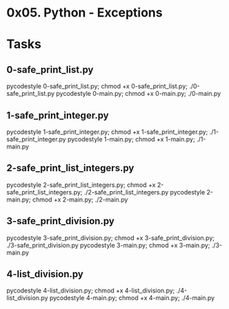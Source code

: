 # 0x05. Python - Exceptions

# Tasks
## 0-safe_print_list.py
pycodestyle 0-safe_print_list.py; chmod +x 0-safe_print_list.py; ./0-safe_print_list.py
pycodestyle 0-main.py; chmod +x 0-main.py; ./0-main.py

## 1-safe_print_integer.py
pycodestyle 1-safe_print_integer.py; chmod +x 1-safe_print_integer.py; ./1-safe_print_integer.py
pycodestyle 1-main.py; chmod +x 1-main.py; ./1-main.py

## 2-safe_print_list_integers.py
pycodestyle 2-safe_print_list_integers.py; chmod +x 2-safe_print_list_integers.py; ./2-safe_print_list_integers.py
pycodestyle 2-main.py; chmod +x 2-main.py; ./2-main.py

## 3-safe_print_division.py
pycodestyle 3-safe_print_division.py; chmod +x 3-safe_print_division.py; ./3-safe_print_division.py
pycodestyle 3-main.py; chmod +x 3-main.py; ./3-main.py

## 4-list_division.py
pycodestyle 4-list_division.py; chmod +x 4-list_division.py; ./4-list_division.py
pycodestyle 4-main.py; chmod +x 4-main.py; ./4-main.py